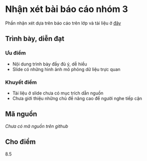 # Nhận xét bài báo cáo nhóm 3
Phần nhận xét dựa trên báo cáo trên lớp và tài liệu ở [đây](https://github.com/truonganhhoang/int3117-2016/tree/master/Nhom3)

## Trình bày, diễn đạt 
### Ưu điểm
- Nội dung trình bày đầy đủ ý, dễ hiểu
- Slide có những hình ảnh mô phỏng dữ liệu trực quan

### Khuyết điểm
- Tài liệu ở slide chưa có mục trích dẫn nguồn
- Chưa giới thiệu những chủ đề nâng cao để người nghe tiếp cận

## Mã nguồn
*Chưa có mã nguồn trên github*

## Cho điểm
8.5
